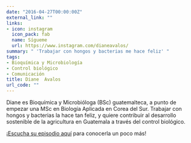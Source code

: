 ```yaml
---
date: "2016-04-27T00:00:00Z"
external_link: ""
links:
- icon: instagram
  icon_pack: fab
  name: Sígueme
  url: https://www.instagram.com/dianeavalos/
summary: " 'Trabajar con hongos y bacterias me hace feliz' "
tags:
- Bioquímica y Microbiología
- Control biológico
- Comunicación
title: Diane  Avalos
url_code: ""
---
```


Diane es Bioquímica y Microbióloga (BSc) guatemalteca, a punto de empezar una MSc en Biología Aplicada en Corea del Sur. Trabajar con hongos y bacterias la hace tan feliz, y quiere contribuir al desarrollo sostenible de la agricultura en Guatemala a través del control biológico.

¡[Escucha su episodio aquí](https://open.spotify.com/episode/18uizt7Hj8gaXzrYjpkgaw?si=c2b201b34c8d4683) para conocerla un poco más!
